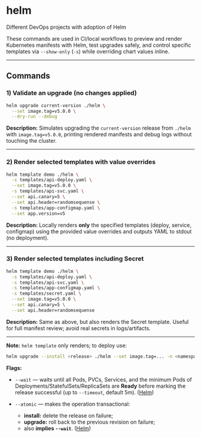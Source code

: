 # helm

Different DevOps projects with adoption of Helm

These commands are used in CI/local workflows to preview and render Kubernetes manifests with Helm, test upgrades safely, and control specific templates via `--show-only` (`-s`) while overriding chart values inline.

---

## Commands

### 1) Validate an upgrade (no changes applied)

```bash
helm upgrade current-version ./helm \
  --set image.tag=v5.0.0 \
  --dry-run --debug
```

**Description:** Simulates upgrading the `current-version` release from `./helm` with `image.tag=v5.0.0`, printing rendered manifests and debug logs without touching the cluster.

---

### 2) Render selected templates with value overrides

```bash
helm template demo ./helm \
  -s templates/api-deploy.yaml \
  --set image.tag=v5.0.0 \
  -s templates/api-svc.yaml \
  --set api.canary=5 \
  --set api.header=randomsequense \
  -s templates/app-configmap.yaml \
  --set app.version=v5
```

**Description:** Locally renders **only** the specified templates (deploy, service, configmap) using the provided value overrides and outputs YAML to stdout (no deployment).

---

### 3) Render selected templates including Secret

```bash
helm template demo ./helm \
  -s templates/api-deploy.yaml \
  -s templates/api-svc.yaml \
  -s templates/app-configmap.yaml \
  -s templates/secret.yaml \
  --set image.tag=v5.0.0 \
  --set api.canary=5 \
  --set api.header=randomsequense
```

**Description:** Same as above, but also renders the Secret template. Useful for full manifest review; avoid real secrets in logs/artifacts.

---

**Note:** `helm template` only renders; to deploy use:

```bash
helm upgrade --install <release> ./helm --set image.tag=... -n <namespace> --wait --atomic
```
**Flags:**

* `--wait` — waits until all Pods, PVCs, Services, and the minimum Pods of Deployments/StatefulSets/ReplicaSets are **Ready** before marking the release successful (up to `--timeout`, default 5m). ([Helm](https://helm.sh/docs/helm/helm_install/))
* `--atomic` — makes the operation transactional:

  * **install:** delete the release on failure;
  * **upgrade:** roll back to the previous revision on failure;
  * also **implies `--wait`**. ([Helm](https://helm.sh/docs/helm/helm_install/))
